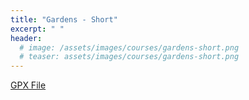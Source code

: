 ```yaml
---
title: "Gardens - Short"
excerpt: " "
header:
  # image: /assets/images/courses/gardens-short.png
  # teaser: assets/images/courses/gardens-short.png
---
```


<div class="strava-embed-placeholder" data-embed-type="route" data-embed-id="3179251167495992934" data-full-width="true" data-style="standard"></div><script src="https://strava-embeds.com/embed.js"></script>


<a href="\assets\gpx_files\gardens-short.gpx">GPX File</a>
